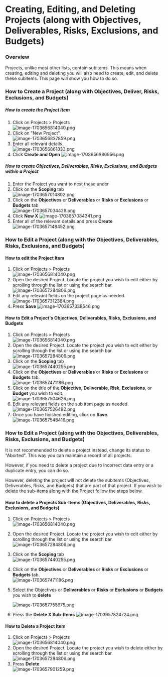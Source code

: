 # Creating, Editing, and Deleting Projects (along with Objectives, Deliverables, Risks, Exclusions, and Budgets)

### Overview

Projects, unlike most other lists, contain subitems. This means when creating, editing and deleting you will also need to create, edit, and delete these subitems. This page will show you how to do so.

### How to Create a Project (along with Objectives, Deliver, Risks, Exclusions, and Budgets)

##### How to create the Project Item

1. Click on Projects &gt; Projects  
    ![image-1703656814040.png](./downloaded_image_1705285331639.png)
2. Click on "New Project".  
    ![image-1703656837859.png](./downloaded_image_1705285332646.png)
3. Enter all relevant details  
    ![image-1703656861833.png](./downloaded_image_1705285333670.png)
4. Click ****Create and Open**** ![image-1703656886956.png](./downloaded_image_1705285334678.png)

##### How to create Objectives, Deliverables, Risks, Exclusions, and Budgets within a Project

1. Enter the Project you want to nest these under
2. Click on the **Scoping** tab  
    ![image-1703657014802.png](./downloaded_image_1705285335691.png)
3. Click on the **Objectives** or **Deliverables** or **Risks** or **Exclusions** or **Budgets** tab  
    ![image-1703657034429.png](./downloaded_image_1705285336708.png)
4. Click ****New X**** ![image-1703657084341.png](./downloaded_image_1705285337720.png)
5. Enter all of the relevant details and press **Create** ![image-1703657148452.png](./downloaded_image_1705285338730.png)

### How to Edit a Project (along with the Objectives, Deliverables, Risks, Exclusions, and Budgets)

#### How to edit the Project Item

1. Click on Projects &gt; Projects  
    ![image-1703656814040.png](./downloaded_image_1705285331639.png)
2. Open the desired Project. Locate the project you wish to edit either by scrolling through the list or using the search bar.  
    ![image-1703657284806.png](./downloaded_image_1705285340749.png)
3. Edit any relevant fields on the project page as needed.  
    ![image-1703657312384.png](./downloaded_image_1705285341762.png)
4. Press **Save** ![image-1703657338546.png](./downloaded_image_1705285342772.png)

#### How to Edit a Project's Objectives, Deliverables, Risks, Exclusions, and Budgets

1. Click on Projects &gt; Projects  
    ![image-1703656814040.png](./downloaded_image_1705285331639.png)
2. Open the desired Project. Locate the project you wish to edit either by scrolling through the list or using the search bar.  
    ![image-1703657284806.png](./downloaded_image_1705285340749.png)
3. Click on the **Scoping** tab  
    ![image-1703657440255.png](./downloaded_image_1705285345797.png)
4. Click on the **Objectives** or **Deliverables** or **Risks** or **Exclusions** or **Budgets** tab.  
    ![image-1703657471186.png](./downloaded_image_1705285346807.png)
5. Click on the title of the **Objective**, **Deliverable**, **Risk**, **Exclusions**, or **Budget** you wish to edit.  
    ![image-1703657504626.png](./downloaded_image_1705285347819.png)
6. Edit any relevant fields on the sub item page as needed.  
    ![image-1703657526492.png](./downloaded_image_1705285348828.png)
7. Once you have finished editing, click on **Save**.  
    ![image-1703657548416.png](./downloaded_image_1705285349836.png)

### How to Edit a Project (along with the Objectives, Deliverables, Risks, Exclusions, and Budgets)

It is not recommended to delete a project instead, change its status to "Aborted". This way you can maintain a record of all projects.

However, if you need to delete a project due to incorrect data entry or a duplicate entry, you can do so.

However, deleting the project will not delete the subitems (Objectives, Deliverables, Risks, and Budgets) that are part of that project. If you wish to delete the sub-items along with the Project follow the steps below.

#### How to delete a Projects Sub-Items (Objectives, Deliverables, Risks, Exclusions, and Budgets)

1. Click on Projects &gt; Projects  
    ![image-1703656814040.png](./downloaded_image_1705285331639.png)
2. Open the desired Project. Locate the project you wish to edit either by scrolling through the list or using the search bar.  
    ![image-1703657284806.png](./downloaded_image_1705285340749.png)
3. Click on the **Scoping** tab  
    ![image-1703657440255.png](./downloaded_image_1705285345797.png)
4. Click on the **Objectives** or **Deliverables** or **Risks** or **Exclusions** or **Budgets** tab.  
    ![image-1703657471186.png](./downloaded_image_1705285346807.png)
5. Select the Objectives or **Deliverables** or **Risks** or **Exclusions** or **Budgets** you wish to **delete**
    
    ![image-1703657755975.png](./downloaded_image_1705285354889.png)
6. Press the **Delete X Sub-Items** ![image-1703657824724.png](./downloaded_image_1705285355904.png)

#### How to Delete a Project Item

1. Click on Projects &gt; Projects  
    ![image-1703656814040.png](./downloaded_image_1705285331639.png)
2. Open the desired Project. Locate the project you wish to delete either by scrolling through the list or using the search bar.  
    ![image-1703657284806.png](./downloaded_image_1705285340749.png)
3. Press **Delete**.  
    ![image-1703657901259.png](./downloaded_image_1705285358950.png)